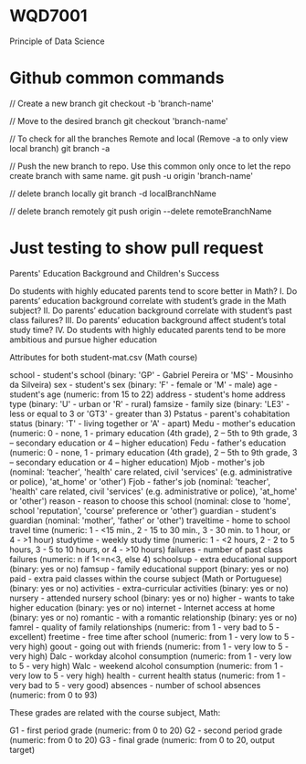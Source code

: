 # WQD7001
Principle of Data Science

# Github common commands
// Create a new branch
git checkout -b 'branch-name'

// Move to the desired branch
git checkout 'branch-name'

// To check for all the branches Remote and local (Remove -a to only view local branch)
git branch -a

// Push the new branch to repo. Use this common only once to let the repo create branch with same name.
git push -u origin 'branch-name'

// delete branch locally
git branch -d localBranchName

// delete branch remotely
git push origin --delete remoteBranchName

# Just testing to show pull request

Parents' Education Background and Children's Success

Do students with highly educated parents tend to score better in Math?
I.	Do parents’ education background correlate with student’s grade in the Math subject?
II.	Do parents’ education background correlate with student’s past class failures?
III.	Do parents’ education background affect student’s total study time?
IV.	Do students with highly educated parents tend to be more ambitious and pursue higher education

Attributes for both student-mat.csv (Math course)

school - student's school (binary: 'GP' - Gabriel Pereira or 'MS' - Mousinho da Silveira)
sex - student's sex (binary: 'F' - female or 'M' - male)
age - student's age (numeric: from 15 to 22)
address - student's home address type (binary: 'U' - urban or 'R' - rural)
famsize - family size (binary: 'LE3' - less or equal to 3 or 'GT3' - greater than 3)
Pstatus - parent's cohabitation status (binary: 'T' - living together or 'A' - apart)
Medu - mother's education (numeric: 0 - none, 1 - primary education (4th grade), 2 – 5th to 9th grade, 3 – secondary education or 4 – higher education)
Fedu - father's education (numeric: 0 - none, 1 - primary education (4th grade), 2 – 5th to 9th grade, 3 – secondary education or 4 – higher education)
Mjob - mother's job (nominal: 'teacher', 'health' care related, civil 'services' (e.g. administrative or police), 'at_home' or 'other')
Fjob - father's job (nominal: 'teacher', 'health' care related, civil 'services' (e.g. administrative or police), 'at_home' or 'other')
reason - reason to choose this school (nominal: close to 'home', school 'reputation', 'course' preference or 'other')
guardian - student's guardian (nominal: 'mother', 'father' or 'other')
traveltime - home to school travel time (numeric: 1 - <15 min., 2 - 15 to 30 min., 3 - 30 min. to 1 hour, or 4 - >1 hour)
studytime - weekly study time (numeric: 1 - <2 hours, 2 - 2 to 5 hours, 3 - 5 to 10 hours, or 4 - >10 hours)
failures - number of past class failures (numeric: n if 1<=n<3, else 4)
schoolsup - extra educational support (binary: yes or no)
famsup - family educational support (binary: yes or no)
paid - extra paid classes within the course subject (Math or Portuguese) (binary: yes or no)
activities - extra-curricular activities (binary: yes or no)
nursery - attended nursery school (binary: yes or no)
higher - wants to take higher education (binary: yes or no)
internet - Internet access at home (binary: yes or no)
romantic - with a romantic relationship (binary: yes or no)
famrel - quality of family relationships (numeric: from 1 - very bad to 5 - excellent)
freetime - free time after school (numeric: from 1 - very low to 5 - very high)
goout - going out with friends (numeric: from 1 - very low to 5 - very high)
Dalc - workday alcohol consumption (numeric: from 1 - very low to 5 - very high)
Walc - weekend alcohol consumption (numeric: from 1 - very low to 5 - very high)
health - current health status (numeric: from 1 - very bad to 5 - very good)
absences - number of school absences (numeric: from 0 to 93)

These grades are related with the course subject, Math:

G1 - first period grade (numeric: from 0 to 20)
G2 - second period grade (numeric: from 0 to 20)
G3 - final grade (numeric: from 0 to 20, output target)